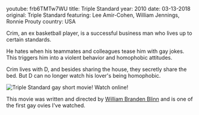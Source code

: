 youtube: frb6TMTw7WU
title: Triple Standard
year: 2010
date: 03-13-2018
original: Triple Standard
featuring:  Lee Amir-Cohen, William Jennings, Ronnie Prouty
country: USA

Crim, an ex basketball player, is a successful business man who lives up to certain standards. 

He hates when his teammates and colleagues tease him with gay jokes. This triggers him into a violent behavior and homophobic attitudes. 

Crim lives with D, and besides sharing the house, they secretly share the bed. But D can no longer watch his lover's  being homophobic.

![Triple Standard gay short movie! Watch online!]({filename}/uploads/triplestandard.jpg)

This movie was written and directed by [William Branden Blinn](http://www.imdb.com/name/nm0996502?ref_=tt_ov_wr) and is one of the first gay ovies I've watched.